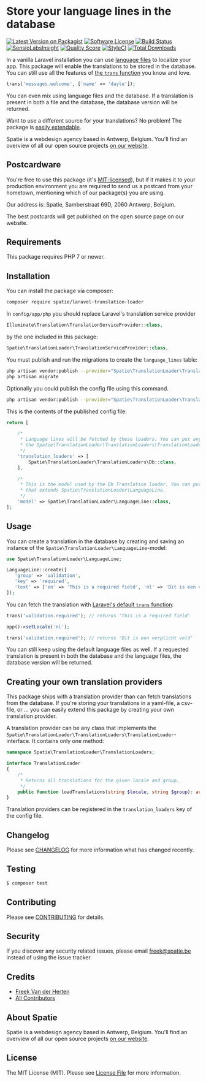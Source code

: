 # Store your language lines in the database

[![Latest Version on Packagist](https://img.shields.io/packagist/v/spatie/laravel-translation-loader.svg?style=flat-square)](https://packagist.org/packages/spatie/laravel-translation-loader)
[![Software License](https://img.shields.io/badge/license-MIT-brightgreen.svg?style=flat-square)](LICENSE.md)
[![Build Status](https://img.shields.io/travis/spatie/laravel-translation-loader/master.svg?style=flat-square)](https://travis-ci.org/spatie/laravel-translation-loader)
[![SensioLabsInsight](https://img.shields.io/sensiolabs/i/5215e908-470a-4351-b39f-7149e8f85b6d.svg?style=flat-square)](https://insight.sensiolabs.com/projects/5215e908-470a-4351-b39f-7149e8f85b6d)
[![Quality Score](https://img.shields.io/scrutinizer/g/spatie/laravel-translation-loader.svg?style=flat-square)](https://scrutinizer-ci.com/g/spatie/laravel-translation-loader)
[![StyleCI](https://styleci.io/repos/70038687/shield?branch=master)](https://styleci.io/repos/70038687)
[![Total Downloads](https://img.shields.io/packagist/dt/spatie/laravel-translation-loader.svg?style=flat-square)](https://packagist.org/packages/spatie/laravel-translation-loader)

In a vanilla Laravel installation you can use [language files](https://laravel.com/docs/5.3/localization) to localize your app. This package will enable the translations to be stored in the database. You can still use all the features of [the `trans` function](https://laravel.com/docs/5.3/localization#retrieving-language-lines) you know and love.

```php
trans('messages.welcome', ['name' => 'dayle']);
``` 

You can even mix using language files and the database. If a translation is present in both a file and the database, the database version will be returned.

Want to use a different source for your translations? No problem! The package is [easily extendable](https://github.com/spatie/laravel-translation-loader#creating-your-own-translation-providers). 

Spatie is a webdesign agency based in Antwerp, Belgium. You'll find an overview of all our open source projects [on our website](https://spatie.be/opensource).

## Postcardware

You're free to use this package (it's [MIT-licensed](LICENSE.md)), but if it makes it to your production environment you are required to send us a postcard from your hometown, mentioning which of our package(s) you are using.

Our address is: Spatie, Samberstraat 69D, 2060 Antwerp, Belgium.

The best postcards will get published on the open source page on our website.

## Requirements
This package requires PHP 7 or newer.

## Installation

You can install the package via composer:

``` bash
composer require spatie/laravel-translation-loader
```

In `config/app/php` you should replace Laravel's translation service provider

```php
Illuminate\Translation\TranslationServiceProvider::class,
``` 

by the one included in this package:

```php
Spatie\TranslationLoader\TranslationServiceProvider::class,
```

You must publish and run the migrations to create the `language_lines` table:

```bash
php artisan vendor:publish --provider="Spatie\TranslationLoader\TranslationServiceProvider" --tag="migrations"
php artisan migrate
```

Optionally you could publish the config file using this command.

```bash
php artisan vendor:publish --provider="Spatie\TranslationLoader\TranslationServiceProvider" --tag="config"
```

This is the contents of the published config file:

```php
return [

    /*
     * Language lines will be fetched by these loaders. You can put any class here that implements
     * the Spatie\TranslationLoader\TranslationLoaders\TranslationLoader-interface.
     */
    'translation_loaders' => [
        Spatie\TranslationLoader\TranslationLoaders\Db::class,
    ],

    /*
     * This is the model used by the Db Translation loader. You can put any model here
     * that extends Spatie\TranslationLoader\LanguageLine.
     */
    'model' => Spatie\TranslationLoader\LanguageLine::class,
];
```

## Usage

You can create a translation in the database by creating and saving an instance of the `Spatie\TranslationLoader\LanguageLine`-model:

```php
use Spatie\TranslationLoader\LanguageLine;

LanguageLine::create([
   'group' => 'validation',
   'key' => 'required',
   'text' => ['en' => 'This is a required field', 'nl' => 'Dit is een verplicht veld'],
]);
```

You can fetch the translation with [Laravel's default `trans` function](https://laravel.com/docs/5.3/localization#retrieving-language-lines):

```php
trans('validation.required'); // returns 'This is a required field'

app()->setLocale('nl');

trans('validation.required'); // returns 'Dit is een verplicht veld'
```

You can still keep using the default language files as well. If a requested translation is present in both the database and the language files, the database version will be returned.

## Creating your own translation providers

This package ships with a translation provider than can fetch translations from the database. If you're storing your translations in a yaml-file, a csv-file, or ... you can easily extend this package by creating your own translation provider.

A translation provider can be any class that implements the `Spatie\TranslationLoader\TranslationLoaders\TranslationLoader`-interface. It contains only one method:

```php 
namespace Spatie\TranslationLoader\TranslationLoaders;

interface TranslationLoader
{
    /*
     * Returns all translations for the given locale and group.
     */
    public function loadTranslations(string $locale, string $group): array;
}
```

Translation providers can be registered in the `translation_loaders` key of the config file.

## Changelog

Please see [CHANGELOG](CHANGELOG.md) for more information what has changed recently.

## Testing

``` bash
$ composer test
```

## Contributing

Please see [CONTRIBUTING](CONTRIBUTING.md) for details.

## Security

If you discover any security related issues, please email freek@spatie.be instead of using the issue tracker.

## Credits

- [Freek Van der Herten](https://github.com/freekmurze)
- [All Contributors](../../contributors)

## About Spatie
Spatie is a webdesign agency based in Antwerp, Belgium. You'll find an overview of all our open source projects [on our website](https://spatie.be/opensource).

## License

The MIT License (MIT). Please see [License File](LICENSE.md) for more information.
